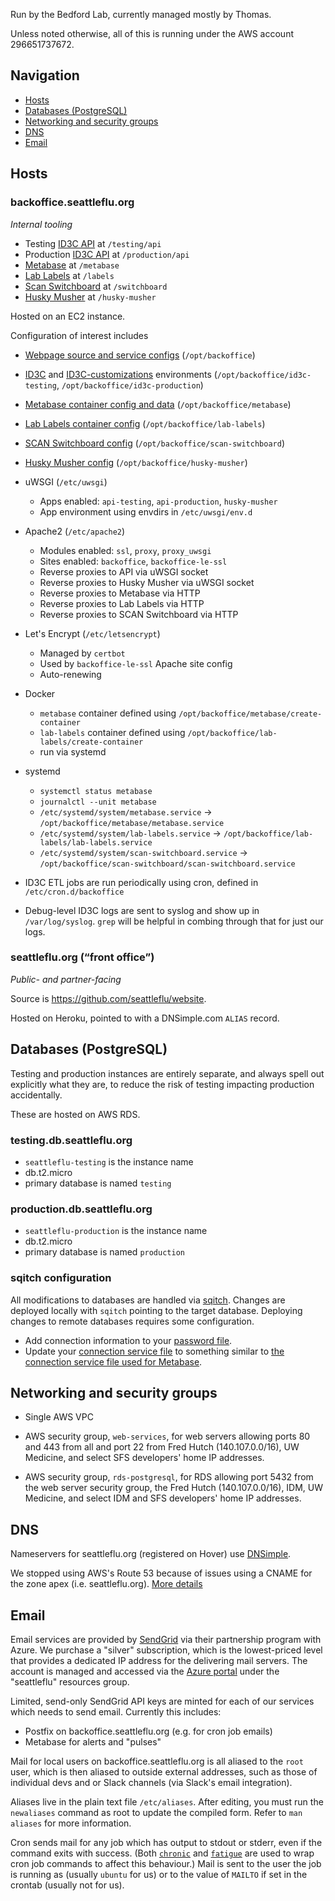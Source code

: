 Run by the Bedford Lab, currently managed mostly by Thomas.

Unless noted otherwise, all of this is running under the AWS account
296651737672.

## Navigation
* [Hosts](#hosts)
* [Databases (PostgreSQL)](#databases-postgresql)
* [Networking and security groups](#networking-and-security-groups)
* [DNS](#dns)
* [Email](#email)


## Hosts

### backoffice.seattleflu.org

_Internal tooling_

* Testing [ID3C API](https://github.com/seattleflu/id3c) at `/testing/api`
* Production [ID3C API](https://github.com/seattleflu/id3c) at `/production/api`
* [Metabase](https://metabase.com) at `/metabase`
* [Lab Labels](https://github.com/tsibley/Lab-Labels) at `/labels`
* [Scan Switchboard](https://github.com/seattleflu/scan-switchboard) at `/switchboard`
* [Husky Musher](https://github.com/seattleflu/husky-musher) at `/husky-musher`

Hosted on an EC2 instance.

Configuration of interest includes

* [Webpage source and service configs](https://github.com/seattleflu/backoffice) (`/opt/backoffice`)

* [ID3C](https://github.com/seattleflu/id3c) and [ID3C-customizations](https://github.com/seattleflu/id3c-customizations) environments (`/opt/backoffice/id3c-testing`, `/opt/backoffice/id3c-production`)

* [Metabase container config and data](https://github.com/seattleflu/backoffice/tree/master/metabase) (`/opt/backoffice/metabase`)

* [Lab Labels container config](https://github.com/seattleflu/backoffice/tree/master/lab-labels) (`/opt/backoffice/lab-labels`)

* [SCAN Switchboard config](https://github.com/seattleflu/backoffice/tree/master/scan-switchboard) (`/opt/backoffice/scan-switchboard`)

* [Husky Musher config](https://github.com/seattleflu/backoffice/tree/master/husky-musher) (`/opt/backoffice/husky-musher`)


* uWSGI (`/etc/uwsgi`)
    - Apps enabled: `api-testing`, `api-production`, `husky-musher`
    - App environment using envdirs in `/etc/uwsgi/env.d`

* Apache2 (`/etc/apache2`)
    - Modules enabled: `ssl`, `proxy`, `proxy_uwsgi`
    - Sites enabled: `backoffice`, `backoffice-le-ssl`
    - Reverse proxies to API via uWSGI socket
    - Reverse proxies to Husky Musher via uWSGI socket
    - Reverse proxies to Metabase via HTTP
    - Reverse proxies to Lab Labels via HTTP
    - Reverse proxies to SCAN Switchboard via HTTP

* Let's Encrypt (`/etc/letsencrypt`)
    - Managed by `certbot`
    - Used by `backoffice-le-ssl` Apache site config
    - Auto-renewing

* Docker
    - `metabase` container defined using `/opt/backoffice/metabase/create-container`
    - `lab-labels` container defined using `/opt/backoffice/lab-labels/create-container`
    - run via systemd

* systemd
    - `systemctl status metabase`
    - `journalctl --unit metabase`
    - `/etc/systemd/system/metabase.service` → `/opt/backoffice/metabase/metabase.service`
    - `/etc/systemd/system/lab-labels.service` → `/opt/backoffice/lab-labels/lab-labels.service`
    - `/etc/systemd/system/scan-switchboard.service` → `/opt/backoffice/scan-switchboard/scan-switchboard.service`

* ID3C ETL jobs are run periodically using cron, defined in `/etc/cron.d/backoffice`

* Debug-level ID3C logs are sent to syslog and show up in `/var/log/syslog`.
  `grep` will be helpful in combing through that for just our logs.


### seattleflu.org (“front office”)

_Public- and partner-facing_

Source is <https://github.com/seattleflu/website>.

Hosted on Heroku, pointed to with a DNSimple.com `ALIAS` record.


## Databases (PostgreSQL)

Testing and production instances are entirely separate, and always spell out
explicitly what they are, to reduce the risk of testing impacting production
accidentally.

These are hosted on AWS RDS.

### testing.db.seattleflu.org

* `seattleflu-testing` is the instance name
* db.t2.micro
* primary database is named `testing`

### production.db.seattleflu.org

* `seattleflu-production` is the instance name
* db.t2.micro
* primary database is named `production`

### sqitch configuration
All modifications to databases are handled via [sqitch].
Changes are deployed locally with `sqitch` pointing to the target database.
Deploying changes to remote databases requires some configuration.
* Add connection information to your [password file].
* Update your [connection service file] to something similar to [the connection service file used for Metabase].


## Networking and security groups

* Single AWS VPC

* AWS security group, `web-services`, for web servers allowing ports 80 and 443
  from all and port 22 from Fred Hutch (140.107.0.0/16), UW Medicine, and select
  SFS developers' home IP addresses.

* AWS security group, `rds-postgresql`, for RDS allowing port 5432 from the web
  server security group, the Fred Hutch (140.107.0.0/16), IDM, UW Medicine, and select IDM
  and SFS developers' home IP addresses.


## DNS

Nameservers for seattleflu.org (registered on Hover) use
[DNSimple](https://dnsimple.com).

We stopped using AWS's Route 53 because of issues using a CNAME for the zone
apex (i.e. seattleflu.org).
[More details](https://devcenter.heroku.com/articles/custom-domains#configuring-dns-for-root-domains)


## Email

Email services are provided by [SendGrid](https://sendgrid.com) via their
partnership program with Azure.  We purchase a "silver" subscription, which is
the lowest-priced level that provides a dedicated IP address for the delivering
mail servers.  The account is managed and accessed via the [Azure portal][]
under the "seattleflu" resources group.

Limited, send-only SendGrid API keys are minted for each of our services which
needs to send email.  Currently this includes:

* Postfix on backoffice.seattleflu.org (e.g. for cron job emails)
* Metabase for alerts and "pulses"

Mail for local users on backoffice.seattleflu.org is all aliased to the `root`
user, which is then aliased to outside external addresses, such as those of
individual devs and or Slack channels (via Slack's email integration).

Aliases live in the plain text file `/etc/aliases`.  After editing, you must
run the `newaliases` command as root to update the compiled form.  Refer to
`man aliases` for more information.

Cron sends mail for any job which has output to stdout or stderr, even if the
command exits with success.  (Both [`chronic`][] and [`fatigue`][] are used to
wrap cron job commands to affect this behaviour.)  Mail is sent to the user the
job is running as (usually `ubuntu` for us) or to the value of `MAILTO` if set
in the crontab (usually not for us).


[Azure portal]: https://portal.azure.com
[sqitch]: https://sqitch.org/
[password file]: https://www.postgresql.org/docs/10/libpq-pgpass.html
[connection service file]: https://www.postgresql.org/docs/10/libpq-pgservice.html
[the connection service file used for Metabase]: https://github.com/seattleflu/backoffice/blob/master/pg_service.conf
[`chronic`]: https://joeyh.name/code/moreutils/
[`fatigue`]: https://github.com/tsibley/fatigue
